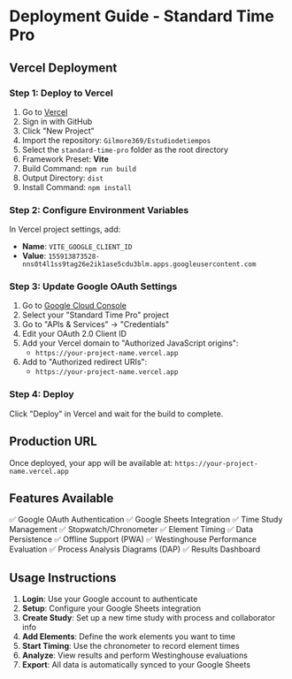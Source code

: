 # Deployment Guide - Standard Time Pro

## Vercel Deployment

### Step 1: Deploy to Vercel

1. Go to [Vercel](https://vercel.com)
2. Sign in with GitHub
3. Click "New Project"
4. Import the repository: `Gilmore369/Estudiodetiempos`
5. Select the `standard-time-pro` folder as the root directory
6. Framework Preset: **Vite**
7. Build Command: `npm run build`
8. Output Directory: `dist`
9. Install Command: `npm install`

### Step 2: Configure Environment Variables

In Vercel project settings, add:

- **Name**: `VITE_GOOGLE_CLIENT_ID`
- **Value**: `155913873528-nns0t4l1ss9tag26e2ik1ase5cdu3blm.apps.googleusercontent.com`

### Step 3: Update Google OAuth Settings

1. Go to [Google Cloud Console](https://console.cloud.google.com/)
2. Select your "Standard Time Pro" project
3. Go to "APIs & Services" → "Credentials"
4. Edit your OAuth 2.0 Client ID
5. Add your Vercel domain to "Authorized JavaScript origins":
   - `https://your-project-name.vercel.app`
6. Add to "Authorized redirect URIs":
   - `https://your-project-name.vercel.app`

### Step 4: Deploy

Click "Deploy" in Vercel and wait for the build to complete.

## Production URL

Once deployed, your app will be available at:
`https://your-project-name.vercel.app`

## Features Available

✅ Google OAuth Authentication
✅ Google Sheets Integration
✅ Time Study Management
✅ Stopwatch/Chronometer
✅ Element Timing
✅ Data Persistence
✅ Offline Support (PWA)
✅ Westinghouse Performance Evaluation
✅ Process Analysis Diagrams (DAP)
✅ Results Dashboard

## Usage Instructions

1. **Login**: Use your Google account to authenticate
2. **Setup**: Configure your Google Sheets integration
3. **Create Study**: Set up a new time study with process and collaborator info
4. **Add Elements**: Define the work elements you want to time
5. **Start Timing**: Use the chronometer to record element times
6. **Analyze**: View results and perform Westinghouse evaluations
7. **Export**: All data is automatically synced to your Google Sheets